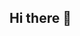 ## Hi there 👋

<!--
**EvaTakyiKufuor/EvaTakyiKufuor** is a ✨ _special_ ✨ repository because its `README.md` (this file) appears on your GitHub profile.

Here are some ideas to get you started:

- 🔭 I’m currently working on ...
- 🌱 I’m currently learning ...
- 👯 I’m looking to collaborate on ...
- If you're interested in hiring me or collaborating with me on a project, please email me at takyi.eva@icloud.com.
- 💬 Ask me about ...
- 📫 How to reach me: ...
- 😄 Pronouns: ...
- ⚡ Fun fact: ...
-->
